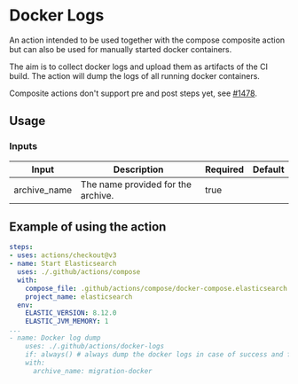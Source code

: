 # Docker Logs

An action intended to be used together with the compose composite action but can also be used for manually started docker containers.

The aim is to collect docker logs and upload them as artifacts of the CI build. The action will dump the logs of all running docker containers.

Composite actions don't support pre and post steps yet, see [#1478](https://github.com/actions/runner/issues/1478).

## Usage

### Inputs

|    Input     |            Description             | Required | Default |
|--------------|------------------------------------|----------|---------|
| archive_name | The name provided for the archive. | true     |         |

## Example of using the action

```yaml
steps:
- uses: actions/checkout@v3
- name: Start Elasticsearch
  uses: ./.github/actions/compose
  with:
    compose_file: .github/actions/compose/docker-compose.elasticsearch.yml
    project_name: elasticsearch
  env:
    ELASTIC_VERSION: 8.12.0
    ELASTIC_JVM_MEMORY: 1
...
- name: Docker log dump
    uses: ./.github/actions/docker-logs
    if: always() # always dump the docker logs in case of success and failure
    with:
      archive_name: migration-docker
```

